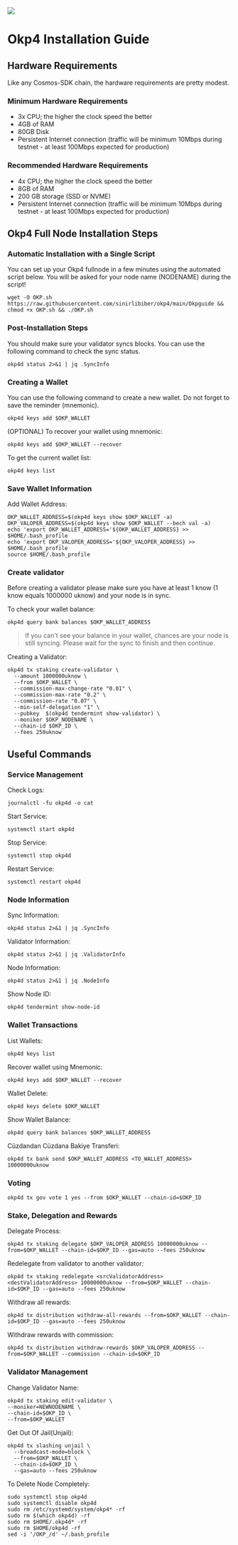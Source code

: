 
![](https://i.hizliresim.com/mrg089n.jpg)

# Okp4 Installation Guide
## Hardware Requirements
Like any Cosmos-SDK chain, the hardware requirements are pretty modest.

### Minimum Hardware Requirements
  - 3x CPU; the higher the clock speed the better
  - 4GB of RAM
  - 80GB Disk
  - Persistent Internet connection (traffic will be minimum 10Mbps during testnet - at least 100Mbps expected for production)

### Recommended Hardware Requirements
  - 4x CPU; the higher the clock speed the better
  - 8GB of RAM
  - 200 GB storage (SSD or NVME)
  - Persistent Internet connection (traffic will be minimum 10Mbps during testnet - at least 100Mbps expected for production)

## Okp4 Full Node Installation Steps
### Automatic Installation with a Single Script
You can set up your Okp4 fullnode in a few minutes using the automated script below.
You will be asked for your node name (NODENAME) during the script!

```
wget -O OKP.sh https://raw.githubusercontent.com/sinirlibiber/okp4/main/Okpguide && chmod +x OKP.sh && ./OKP.sh
```

### Post-Installation Steps

You should make sure your validator syncs blocks.
You can use the following command to check the sync status.
```
okp4d status 2>&1 | jq .SyncInfo
```

### Creating a Wallet
You can use the following command to create a new wallet. Do not forget to save the reminder (mnemonic).
```
okp4d keys add $OKP_WALLET
```

(OPTIONAL) To recover your wallet using mnemonic:
```
okp4d keys add $OKP_WALLET --recover
```

To get the current wallet list:
```
okp4d keys list
```

### Save Wallet Information
Add Wallet Address:
```
OKP_WALLET_ADDRESS=$(okp4d keys show $OKP_WALLET -a)
OKP_VALOPER_ADDRESS=$(okp4d keys show $OKP_WALLET --bech val -a)
echo 'export OKP_WALLET_ADDRESS='${OKP_WALLET_ADDRESS} >> $HOME/.bash_profile
echo 'export OKP_VALOPER_ADDRESS='${OKP_VALOPER_ADDRESS} >> $HOME/.bash_profile
source $HOME/.bash_profile
```


### Create validator
Before creating a validator please make sure you have at least 1 know (1 know equals 1000000 uknow) and your node is in sync.

To check your wallet balance:
```
okp4d query bank balances $OKP_WALLET_ADDRESS
```
> If you can't see your balance in your wallet, chances are your node is still syncing. Please wait for the sync to finish and then continue.

Creating a Validator:
```
okp4d tx staking create-validator \
  --amount 1000000uknow \
  --from $OKP_WALLET \
  --commission-max-change-rate "0.01" \
  --commission-max-rate "0.2" \
  --commission-rate "0.07" \
  --min-self-delegation "1" \
  --pubkey  $(okp4d tendermint show-validator) \
  --moniker $OKP_NODENAME \
  --chain-id $OKP_ID \
  --fees 250uknow
```



## Useful Commands
### Service Management
Check Logs:
```
journalctl -fu okp4d -o cat
```

Start Service:
```
systemctl start okp4d
```

Stop Service:
```
systemctl stop okp4d
```

Restart Service:
```
systemctl restart okp4d
```

### Node Information
Sync Information:
```
okp4d status 2>&1 | jq .SyncInfo
```

Validator Information:
```
okp4d status 2>&1 | jq .ValidatorInfo
```

Node Information:
```
okp4d status 2>&1 | jq .NodeInfo
```

Show Node ID:
```
okp4d tendermint show-node-id
```

### Wallet Transactions
List Wallets:
```
okp4d keys list
```

Recover wallet using Mnemonic:
```
okp4d keys add $OKP_WALLET --recover
```

Wallet Delete:
```
okp4d keys delete $OKP_WALLET
```

Show Wallet Balance:
```
okp4d query bank balances $OKP_WALLET_ADDRESS
```

Cüzdandan Cüzdana Bakiye Transferi:
```
okp4d tx bank send $OKP_WALLET_ADDRESS <TO_WALLET_ADDRESS> 10000000uknow
```

### Voting
```
okp4d tx gov vote 1 yes --from $OKP_WALLET --chain-id=$OKP_ID
```

### Stake, Delegation and Rewards
Delegate Process:
```
okp4d tx staking delegate $OKP_VALOPER_ADDRESS 10000000uknow --from=$OKP_WALLET --chain-id=$OKP_ID --gas=auto --fees 250uknow
```

Redelegate from validator to another validator:
```
okp4d tx staking redelegate <srcValidatorAddress> <destValidatorAddress> 10000000uknow --from=$OKP_WALLET --chain-id=$OKP_ID --gas=auto --fees 250uknow
```

Withdraw all rewards:
```
okp4d tx distribution withdraw-all-rewards --from=$OKP_WALLET --chain-id=$OKP_ID --gas=auto --fees 250uknow
```

Withdraw rewards with commission:
```
okp4d tx distribution withdraw-rewards $OKP_VALOPER_ADDRESS --from=$OKP_WALLET --commission --chain-id=$OKP_ID
```

### Validator Management
Change Validator Name:
```
okp4d tx staking edit-validator \
--moniker=NEWNODENAME \
--chain-id=$OKP_ID \
--from=$OKP_WALLET
```

Get Out Of Jail(Unjail):
```
okp4d tx slashing unjail \
  --broadcast-mode=block \
  --from=$OKP_WALLET \
  --chain-id=$OKP_ID \
  --gas=auto --fees 250uknow
```

To Delete Node Completely:
```
sudo systemctl stop okp4d
sudo systemctl disable okp4d
sudo rm /etc/systemd/system/okp4* -rf
sudo rm $(which okp4d) -rf
sudo rm $HOME/.okp4d* -rf
sudo rm $HOME/okp4d -rf
sed -i '/OKP_/d' ~/.bash_profile
```
